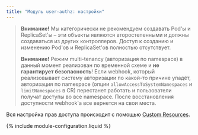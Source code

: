 ```yaml
---
title: "Модуль user-authz: настройки"
---
```


> **Внимание!** Мы категорически не рекомендуем создавать Pod'ы и ReplicaSet'ы – эти объекты являются второстепенными и должны создаваться из других контроллеров. Доступ к созданию и изменению Pod'ов и ReplicaSet'ов полностью отсутствует.
>
> **Внимание!** Режим multi-tenancy (авторизация по namespace) в данный момент реализован по временной схеме и **не гарантирует безопасность**! Если webhook, который реализовывает систему авторизации по какой-то причине упадёт, авторизация по namespace (опции `allowAccessToSystemNamespaces` и `limitNamespaces` в CR) перестанет работать и пользователи получат доступы во все namespace. После восстановления доступности webhook'а все вернется на свои места.

Вся настройка прав доступа происходит с помощью [Custom Resources](cr.html).

{% include module-configuration.liquid %}
